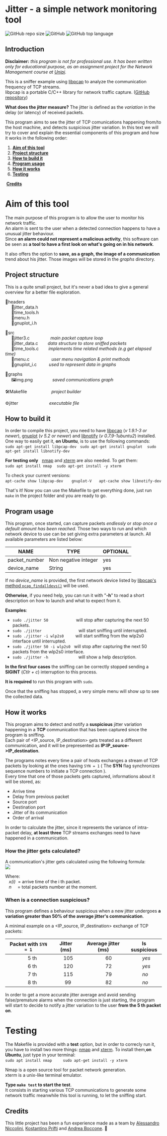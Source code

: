 # Jitter - a simple network monitoring tool        
![GitHub repo size](https://img.shields.io/github/repo-size/Crostatus/Jitter) ![GitHub](https://img.shields.io/github/license/Crostatus/Jitter) ![GitHub top language](https://img.shields.io/github/languages/top/Crostatus/Jitter?color=red)

 ## Introduction   
 **Disclaimer:** *this program is not for professional use. It has been written only for educational purpose, as an assignment project for the Network Management course at [Unipi](https://di.unipi.it/).*

This is a sniffer example using [libpcap](https://www.tcpdump.org/manpages/pcap.3pcap.html) to analyze the communication frequency of TCP streams.    
libpcap is a portable C/C++ library for network traffic capture. ([GitHub repository](https://github.com/the-tcpdump-group/libpcap))

**What does the jitter measure?** The jitter is defined as the *variation* in the delay (or latency) of received packets.

This program aims to see the jitter of TCP comunications happening from/to the host machine, and detects suspicious jitter variation.
In this text we will try to cover and explain the essential components of this program and how it works in the following order:
 1. **[Aim of this tool](#aim-of-this-tool)**
 2. **[Project structure](#project-structure)**
 3. **[How to build it](#how-to-build-it)**
 4. **[Program usage](#program-usage)**   
 5. **[How it works](#how-it-works)**
 6. **[Testing](#testing)**

 &nbsp;**[Credits](#credits)**

 # Aim of this tool  
 The main purpose of this program is to allow the user to monitor his network traffic.    
 An alarm is sent to the user when a detected connection happens to have a unusual jitter behaviour.    
 Since **an alarm could not represent a malicious activity**, this software can be seen as **a tool to have a first look on what's going on in his network**.    

 It also offers the option to **save, as a graph, the image of a communication** trend about his jitter. Those images will be stored in the *graphs* directory.

 ## Project structure
This is a quite small project, but it's never a bad idea to give a general overview for a better file exploration.     

📁headers    
&nbsp;&nbsp;&nbsp;&nbsp;&nbsp;📃jitter_data.h    
&nbsp;&nbsp;&nbsp;&nbsp;&nbsp;📃time_tools.h    
&nbsp;&nbsp;&nbsp;&nbsp;&nbsp;📃menu.h    
&nbsp;&nbsp;&nbsp;&nbsp;&nbsp;📃gnuplot_i.h    

📁src    
&nbsp;&nbsp;&nbsp;&nbsp;&nbsp;📃jitter3.c &nbsp;&nbsp;&nbsp;&nbsp;&nbsp;&nbsp;&nbsp;&nbsp;&nbsp;&nbsp;&nbsp;&nbsp;&nbsp;&nbsp;&nbsp; *main packet capture loop*   
&nbsp;&nbsp;&nbsp;&nbsp;&nbsp;📃jitter_data.c &nbsp;&nbsp;&nbsp;&nbsp;&nbsp;&nbsp;  *data structure to store sniffed packets*    
&nbsp;&nbsp;&nbsp;&nbsp;&nbsp;📃time_tools.c  &nbsp;&nbsp;&nbsp;&nbsp;&nbsp;&nbsp; *implements time related methods (e.g get elapsed time)*    
&nbsp;&nbsp;&nbsp;&nbsp;&nbsp;📃menu.c &nbsp;&nbsp;&nbsp;&nbsp;&nbsp;&nbsp;&nbsp;&nbsp;&nbsp;&nbsp;&nbsp;&nbsp;&nbsp;&nbsp;&nbsp;&nbsp; *user menu navigation & print methods*    
&nbsp;&nbsp;&nbsp;&nbsp;&nbsp;📃gnuplot_i.c&nbsp;&nbsp;&nbsp;&nbsp;&nbsp;&nbsp;&nbsp;&nbsp;&nbsp;&nbsp;*used to represent data in graphs*    

📁graphs    
&nbsp;&nbsp;&nbsp;&nbsp;&nbsp;🖼img.png&nbsp;&nbsp;&nbsp;&nbsp;&nbsp;&nbsp;&nbsp;&nbsp;&nbsp;&nbsp;&nbsp;&nbsp;&nbsp;&nbsp;&nbsp;&nbsp;*saved communications graph*

🛠️Makefile &nbsp;&nbsp;&nbsp;&nbsp;&nbsp;&nbsp;&nbsp;&nbsp;&nbsp;&nbsp;&nbsp;&nbsp;&nbsp;&nbsp;&nbsp;&nbsp;&nbsp;&nbsp; *project builder*  

⚙️jitter &emsp;&emsp;&emsp;&emsp;&emsp;&emsp;&nbsp;&nbsp; *executable file*  

## How to build it
In order to compile this project, you need to have [libpcap](https://github.com/the-tcpdump-group/libpcap) (*v 1.9.1-3 or newer*), [gnuplot](http://www.gnuplot.info/) (*v 5.2 or newer*) and [libnotify](https://developer.gnome.org/libnotify/0.7/) (*v 0.7.9-1ubuntu2*) installed.    
One way to easily get it, **on Ubuntu**, is to use the following commands:    
`sudo apt-get install libpcap-dev`&nbsp;&nbsp;&nbsp;`sudo apt-get install gnuplot`&nbsp;&nbsp;&nbsp; `sudo apt-get install libnotify-dev`    

**For testing only** &nbsp; [nmap](https://nmap.org/nping/) and [xterm](https://linux.die.net/man/1/xterm) are also needed. To get them:    
`sudo apt install nmap` &nbsp;&nbsp; `sudo apt-get install -y xterm`



To check your current versions:    
`apt-cache show libpcap-dev` &nbsp;&nbsp;&nbsp;	&nbsp;&nbsp;`gnuplot-V`&nbsp;&nbsp;&nbsp;&nbsp;&nbsp; `apt-cache show libnotify-dev`

That's it! Now you can use the Makefile to get everything done, just run `make` in the project folder and you are ready to go.     

## Program usage
This program, once started, can capture packets *endlessly* or *stop once a default amount has been reached*.
Those two ways to run and which network device to use can be set giving extra parameters at launch. All available parameters are listed below:

|NAME                |TYPE                       |OPTIONAL                         |
|----------------|-------------------------------|-----------------------------|
|packet_number|Non negative integer            |yes         |    
|device_name| String            |yes         |

If no *device_name* is provided, the first network device listed by [libpcap's method `pcap_findalldevs()`](https://www.tcpdump.org/manpages/pcap_findalldevs.3pcap.html) will be used.

**Otherwise**, if you need help, you can run it with "**-h**" to read a short description on how to launch and what to expect from it.

**Examples**:    
- `sudo ./jitter 50` &emsp;&emsp;&emsp;&emsp;&emsp;&nbsp;&nbsp;&nbsp; will stop after capturing the next 50 packets.    
- `sudo ./jitter`&emsp;&emsp;&emsp;&emsp;&nbsp;&nbsp;&nbsp;&nbsp;&nbsp;&nbsp;&nbsp;&nbsp;&nbsp;&nbsp;&nbsp;&nbsp;&nbsp;&nbsp;&nbsp; will start sniffing until interrupted.    
- `sudo ./jitter -i wlp2s0`&emsp;&nbsp;&nbsp;&nbsp;&nbsp;&nbsp; will start sniffing from the wlp2s0 interface until interrupted.
- `sudo ./jitter 50 -i wlp2s0` &nbsp; will stop after capturing the next 50 packets from the wlp2s0 interface.  
- `sudo ./jitter -h` &emsp;&emsp;&emsp;&nbsp;&nbsp;&nbsp;&nbsp;&nbsp;&nbsp;&nbsp;&nbsp;&nbsp;&nbsp;&nbsp;&nbsp; will show a help description.

**In the first four cases** the sniffing can be correctly stopped sending a **SIGINT** (*Ctlr + c*) interruption to this process.

**It is required** to run this program with `sudo`.

Once that the sniffing has stopped, a very simple menu will show up to see the collected data.   

## How it works
This program aims to detect and notify a **suspicious** jitter variation happening in a **TCP** communication that has been captured since the program is sniffing.    
Each pair of <IP_source, IP_destination> gets treated as a different communication, and it will be prepresented as **IP:IP_source->IP_destination**.    

The programs notes every time a pair of hosts exchanges a stream of TCP packets by looking at the ones having `SYN = 1` ( The **SYN** flag synchronizes sequence numbers to initiate a TCP connection ).    
Every time that one of those packets gets captured, informations about it will be stored, as:    
- Arrive time    
- Delay from previous packet
- Source port
- Destination port
- Jitter of its communication
- Order of arrival

In order to calculate the jitter, since it represents the variance of intra-packet delay, **at least three** TCP streams exchanges need to have happened in a communication.  

### How the jitter gets calculated?  
A communication's jitter gets calculated using the following formula:  
<img src="https://latex.codecogs.com/gif.latex?\dpi{200}&space;\bg_white&space;\fn_jvn&space;\LARGE&space;jitter&space;=&space;sum(|x(i)&space;-&space;x(i-1)|)&space;/&space;(n-1))">    

Where:   
&nbsp;&nbsp;&nbsp;*x(i)*&nbsp;&nbsp;= arrive time of the i th packet.    
&nbsp;&nbsp;&nbsp;*n* &nbsp;&nbsp;&nbsp;&nbsp;= total packets number at the moment.

### When is a connection suspicious?    
This program defines a behaviour suspicious when a new jitter undergoes **a variation greater than 50% of the average jitter's communication**.    

A minimal example on a <IP_source, IP_destination> exchange of TCP packets:    

|Packet with `SYN = 1`              |Jitter (ms)                       | Average jitter (ms)| Is suspicious         |           
|----------------|-------------------------------|-----------------------------|--------------------|
&nbsp;&nbsp;&nbsp;&nbsp;&nbsp;&nbsp;&nbsp;&nbsp;&nbsp;&nbsp;&nbsp;&nbsp;&nbsp;&nbsp;&nbsp;5 th    |&nbsp;&nbsp;&nbsp;&nbsp;&nbsp;&nbsp;    105    | &nbsp;&nbsp;&nbsp;&nbsp;&nbsp;&nbsp;&nbsp;&nbsp;&nbsp;&nbsp;&nbsp;&nbsp;&nbsp;&nbsp;&nbsp;&nbsp;&nbsp;60                    | &nbsp;&nbsp;&nbsp;&nbsp;&nbsp;&nbsp;&nbsp;&nbsp;&nbsp;&nbsp;*yes*
&nbsp;&nbsp;&nbsp;&nbsp;&nbsp;&nbsp;&nbsp;&nbsp;&nbsp;&nbsp;&nbsp;&nbsp;&nbsp;&nbsp;&nbsp;6 th		            |  &nbsp;&nbsp;&nbsp;&nbsp;&nbsp;&nbsp;&nbsp;120     |     &nbsp;&nbsp;&nbsp;&nbsp;&nbsp;&nbsp;&nbsp;&nbsp;&nbsp;&nbsp;&nbsp;&nbsp;&nbsp;&nbsp;&nbsp;&nbsp;&nbsp;72        |&nbsp;&nbsp;&nbsp;&nbsp;&nbsp;&nbsp;&nbsp;&nbsp;&nbsp;&nbsp;*yes*
| &nbsp;&nbsp;&nbsp;&nbsp;&nbsp;&nbsp;&nbsp;&nbsp;&nbsp;&nbsp;&nbsp;&nbsp;&nbsp;&nbsp;&nbsp;7 th| &nbsp;&nbsp;&nbsp;&nbsp;&nbsp;&nbsp;&nbsp;115            | &nbsp;&nbsp;&nbsp;&nbsp;&nbsp;&nbsp;&nbsp;&nbsp;&nbsp;&nbsp;&nbsp;&nbsp;&nbsp;&nbsp;&nbsp;&nbsp;&nbsp;79       |&nbsp;&nbsp;&nbsp;&nbsp;&nbsp;&nbsp;&nbsp;&nbsp;&nbsp; *no* |
  &nbsp;&nbsp;&nbsp;&nbsp;&nbsp;&nbsp;&nbsp;&nbsp;&nbsp;&nbsp;&nbsp;&nbsp;&nbsp;&nbsp;&nbsp;8 th         | &nbsp;&nbsp;&nbsp;&nbsp;&nbsp;&nbsp;&nbsp; 99 | &nbsp;&nbsp;&nbsp;&nbsp;&nbsp;&nbsp;&nbsp;&nbsp;&nbsp;&nbsp;&nbsp;&nbsp;&nbsp;&nbsp;&nbsp;&nbsp;&nbsp;82 |&nbsp;&nbsp;&nbsp;&nbsp;&nbsp;&nbsp;&nbsp;&nbsp;&nbsp; *no*    

In order to get a more accurate jitter average and avoid sending false/premature alarms when the connection is just starting, the program will start to decide to notify a jitter variation to the user **from the 5 th packet on**.    

# Testing
The Makefile is provided with a **test** option, but in order to correcly run it, you have to install two more things: [nmap](https://nmap.org/nping/) and [xterm](https://linux.die.net/man/1/xterm).
To install them,**on Ubuntu**, just type in your terminal:    
`sudo apt install nmap` &nbsp;&nbsp;&nbsp;&nbsp;&nbsp;&nbsp;&nbsp; `sudo apt-get install -y xterm`    

Nmap is a open source tool for packet network generation.    
xterm is a unix-like terminal emulator.

**Type `make test` to start the test**.    
It consists in starting various TCP communications to generate some network traffic meanwhile this tool is running, to let the sniffing start.





## Credits    
This little project has been a fun experience made as a team by [Alessandro Niccolini](https://github.com/alexnicco98), [Kostantino Prifti](https://github.com/Elkosta) and [Andrea Boccone](https://github.com/Crostatus).  🍻  
